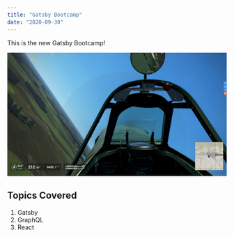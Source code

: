 ```yaml
---
title: "Gatsby Bootcamp"
date: "2020-09-30"
---
```


This is the new Gatsby Bootcamp!

![Spitfire](./IL2.png)

## Topics Covered

1. Gatsby
2. GraphQL
3. React